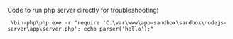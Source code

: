 Code to run php server directly for troubleshooting!

```
.\bin-php\php.exe -r "require 'C:\var\www\app-sandbox\sandbox\nodejs-server\app\server.php'; echo parser('hello');"
```